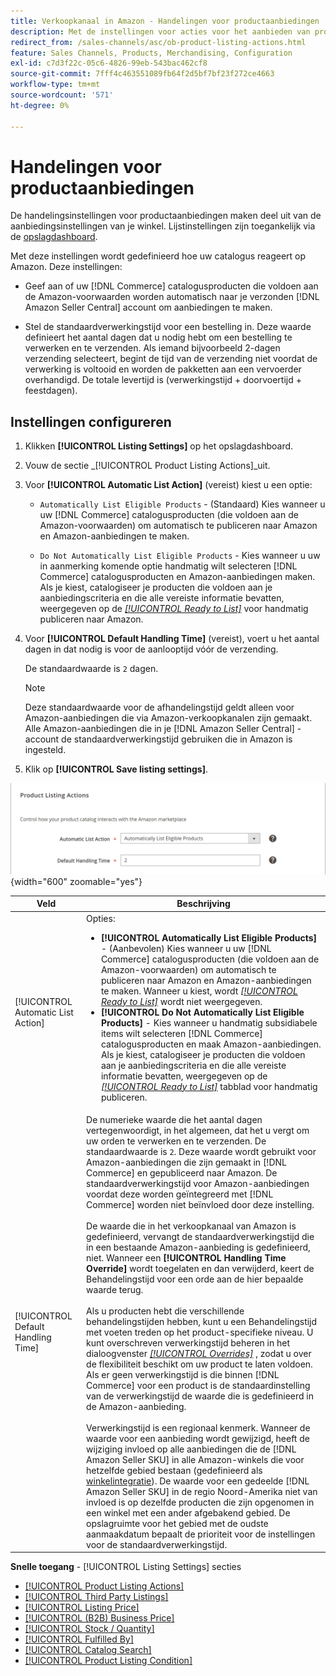 ```yaml
---
title: Verkoopkanaal in Amazon - Handelingen voor productaanbiedingen
description: Met de instellingen voor acties voor het aanbieden van producten kunt u bepalen hoe de handelscatalogus reageert op Amazon.
redirect_from: /sales-channels/asc/ob-product-listing-actions.html
feature: Sales Channels, Products, Merchandising, Configuration
exl-id: c7d3f22c-05c6-4826-99eb-543bac462cf8
source-git-commit: 7fff4c463551089fb64f2d5bf7bf23f272ce4663
workflow-type: tm+mt
source-wordcount: '571'
ht-degree: 0%

---
```


# Handelingen voor productaanbiedingen

De handelingsinstellingen voor productaanbiedingen maken deel uit van de aanbiedingsinstellingen van je winkel. Lijstinstellingen zijn toegankelijk via de [opslagdashboard](./amazon-store-dashboard.md).

Met deze instellingen wordt gedefinieerd hoe uw catalogus reageert op Amazon. Deze instellingen:

- Geef aan of uw [!DNL Commerce] catalogusproducten die voldoen aan de Amazon-voorwaarden worden automatisch naar je verzonden [!DNL Amazon Seller Central] account om aanbiedingen te maken.

- Stel de standaardverwerkingstijd voor een bestelling in. Deze waarde definieert het aantal dagen dat u nodig hebt om een bestelling te verwerken en te verzenden. Als iemand bijvoorbeeld 2-dagen verzending selecteert, begint de tijd van de verzending niet voordat de verwerking is voltooid en worden de pakketten aan een vervoerder overhandigd. De totale levertijd is (verwerkingstijd + doorvoertijd + feestdagen).

## Instellingen configureren

1. Klikken **[!UICONTROL Listing Settings]** op het opslagdashboard.

1. Vouw de sectie _[!UICONTROL Product Listing Actions]_uit.

1. Voor **[!UICONTROL Automatic List Action]** (vereist) kiest u een optie:

   - `Automatically List Eligible Products` - (Standaard) Kies wanneer u uw [!DNL Commerce] catalogusproducten (die voldoen aan de Amazon-voorwaarden) om automatisch te publiceren naar Amazon en Amazon-aanbiedingen te maken.

   - `Do Not Automatically List Eligible Products` - Kies wanneer u uw in aanmerking komende optie handmatig wilt selecteren [!DNL Commerce] catalogusproducten en Amazon-aanbiedingen maken. Als je kiest, catalogiseer je producten die voldoen aan je aanbiedingscriteria en die alle vereiste informatie bevatten, weergegeven op de [_[!UICONTROL Ready to List]_](./ready-to-list.md) voor handmatig publiceren naar Amazon.

1. Voor **[!UICONTROL Default Handling Time]** (vereist), voert u het aantal dagen in dat nodig is voor de aanlooptijd vóór de verzending.

   De standaardwaarde is `2` dagen.

   >[!NOTE]
   >
   >Deze standaardwaarde voor de afhandelingstijd geldt alleen voor Amazon-aanbiedingen die via Amazon-verkoopkanalen zijn gemaakt. Alle Amazon-aanbiedingen die in je [!DNL Amazon Seller Central] -account de standaardverwerkingstijd gebruiken die in Amazon is ingesteld.

1. Klik op **[!UICONTROL Save listing settings]**.

![Handelingen voor productaanbiedingen](assets/amazon-product-listing-actions.png){width="600" zoomable="yes"}

| Veld | Beschrijving |
|------------------------------------|-----------------------------------------------------------------------------------------------------------------------------------------------------------------------------------------------------------------------------------------------------------------------------------------------------------------------------------------------------------------------------------------------------------------------------------------------------------------------------------------------------------------------------------------------------------------------------------------------------------------------------------------------------------------------------------------------------------------------------------------------------------------------------------------------------------------------------------------------------------------------------------------------------------------------------------------------------------------------------------------------------------------------------------------------------------------------------------------------------------------------------------------------------------------------------------------------------------------------------------------------------------------------------------------------------------------------------------------------------------------------------------------------------------------------------------------------------------------------------------------------------------------------------------------------------------------------------------------------------------------------------------------------------------------------------------------|
| [!UICONTROL Automatic List Action] | Opties:<ul><li>**[!UICONTROL Automatically List Eligible Products]** - (Aanbevolen) Kies wanneer u uw [!DNL Commerce] catalogusproducten (die voldoen aan de Amazon-voorwaarden) om automatisch te publiceren naar Amazon en Amazon-aanbiedingen te maken. Wanneer u kiest, wordt [_[!UICONTROL Ready to List]_](./ready-to-list.md) wordt niet weergegeven. </li><li>**[!UICONTROL Do Not Automatically List Eligible Products]** - Kies wanneer u handmatig subsidiabele items wilt selecteren [!DNL Commerce] catalogusproducten en maak Amazon-aanbiedingen. Als je kiest, catalogiseer je producten die voldoen aan je aanbiedingscriteria en die alle vereiste informatie bevatten, weergegeven op de [_[!UICONTROL Ready to List]_](./ready-to-list.md) tabblad voor handmatig publiceren.</li></ul> |
| [!UICONTROL Default Handling Time] | De numerieke waarde die het aantal dagen vertegenwoordigt, in het algemeen, dat het u vergt om uw orden te verwerken en te verzenden. De standaardwaarde is `2`. Deze waarde wordt gebruikt voor Amazon-aanbiedingen die zijn gemaakt in [!DNL Commerce] en gepubliceerd naar Amazon. De standaardverwerkingstijd voor Amazon-aanbiedingen voordat deze worden geïntegreerd met [!DNL Commerce] worden niet beïnvloed door deze instelling.<br><br>De waarde die in het verkoopkanaal van Amazon is gedefinieerd, vervangt de standaardverwerkingstijd die in een bestaande Amazon-aanbieding is gedefinieerd, niet. Wanneer een **[!UICONTROL Handling Time Override]** wordt toegelaten en dan verwijderd, keert de Behandelingstijd voor een orde aan de hier bepaalde waarde terug.<br><br>Als u producten hebt die verschillende behandelingstijden hebben, kunt u een Behandelingstijd met voeten treden op het product-specifieke niveau. U kunt overschreven verwerkingstijd beheren in het dialoogvenster [_[!UICONTROL Overrides]_](./overrides.md) , zodat u over de flexibiliteit beschikt om uw product te laten voldoen. Als er geen verwerkingstijd is die binnen [!DNL Commerce] voor een product is de standaardinstelling van de verwerkingstijd de waarde die is gedefinieerd in de Amazon-aanbieding.<br><br>Verwerkingstijd is een regionaal kenmerk. Wanneer de waarde voor een aanbieding wordt gewijzigd, heeft de wijziging invloed op alle aanbiedingen die de [!DNL Amazon Seller SKU] in alle Amazon-winkels die voor hetzelfde gebied bestaan (gedefinieerd als [winkelintegratie](./store-integration.md)). De waarde voor een gedeelde [!DNL Amazon Seller SKU] in de regio Noord-Amerika niet van invloed is op dezelfde producten die zijn opgenomen in een winkel met een ander afgebakend gebied. De opslagruimte voor het gebied met de oudste aanmaakdatum bepaalt de prioriteit voor de instellingen voor de standaardverwerkingstijd. |

**Snelle toegang** - [!UICONTROL Listing Settings] secties

- [[!UICONTROL Product Listing Actions]](./product-listing-actions.md)
- [[!UICONTROL Third Party Listings]](./third-party-listing-settings.md)
- [[!UICONTROL Listing Price]](./listing-price.md)
- [[!UICONTROL (B2B) Business Price]](./business-pricing.md)
- [[!UICONTROL Stock / Quantity]](./stock-quantity.md)
- [[!UICONTROL Fulfilled By]](./fulfilled-by.md)
- [[!UICONTROL Catalog Search]](./catalog-search.md)
- [[!UICONTROL Product Listing Condition]](./product-listing-condition.md)
